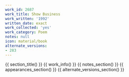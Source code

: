 ```yaml
---
work_id: 2687
work_title: Show Business
work_written: '1992'
written_date: exact
work_collected: 'yes'
work_category: Poem
notes: null
icon: material/book
alternate_versions:
- 283
---
```


{{ section_title() }}
{{ work_info() }}
{{ notes_section() }}
{{ appearances_section() }}
{{ alternate_versions_section() }}